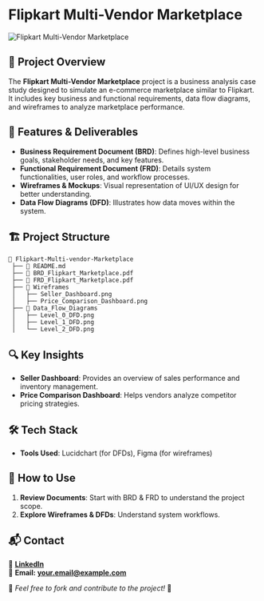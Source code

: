# Flipkart Multi-Vendor Marketplace

![Flipkart Multi-Vendor Marketplace](https://upload.wikimedia.org/wikipedia/commons/0/05/Flipkart_logo.png)

## 📌 Project Overview
The **Flipkart Multi-Vendor Marketplace** project is a business analysis case study designed to simulate an e-commerce marketplace similar to Flipkart. It includes key business and functional requirements, data flow diagrams, and wireframes to analyze marketplace performance.

## 🚀 Features & Deliverables
- **Business Requirement Document (BRD)**: Defines high-level business goals, stakeholder needs, and key features.
- **Functional Requirement Document (FRD)**: Details system functionalities, user roles, and workflow processes.
- **Wireframes & Mockups**: Visual representation of UI/UX design for better understanding.
- **Data Flow Diagrams (DFD)**: Illustrates how data moves within the system.

## 🏗️ Project Structure
```
📂 Flipkart-Multi-vendor-Marketplace
 ├── 📜 README.md
 ├── 📄 BRD_Flipkart_Marketplace.pdf
 ├── 📄 FRD_Flipkart_Marketplace.pdf
 ├── 📂 Wireframes
 │   ├── Seller_Dashboard.png
 │   ├── Price_Comparison_Dashboard.png
 ├── 📂 Data_Flow_Diagrams
 │   ├── Level_0_DFD.png
 │   ├── Level_1_DFD.png
 │   └── Level_2_DFD.png
```

## 🔍 Key Insights
- **Seller Dashboard**: Provides an overview of sales performance and inventory management.
- **Price Comparison Dashboard**: Helps vendors analyze competitor pricing strategies.

## 🛠️ Tech Stack
- **Tools Used**: Lucidchart (for DFDs), Figma (for wireframes)

## 📢 How to Use
1. **Review Documents**: Start with BRD & FRD to understand the project scope.
2. **Explore Wireframes & DFDs**: Understand system workflows.

## 📬 Contact
🔹 **[LinkedIn](https://www.linkedin.com/in/your-profile/)**  
🔹 **Email: your.email@example.com**

📌 *Feel free to fork and contribute to the project!* 🎯
